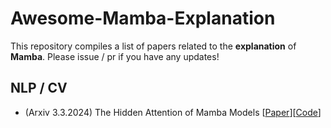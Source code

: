 # Awesome-Mamba-Explanation
This repository compiles a list of papers related to the **explanation** of **Mamba**. Please issue / pr if you have any updates!
## NLP / CV
- (Arxiv 3.3.2024) The Hidden Attention of Mamba Models   [[Paper](https://arxiv.org/pdf/2403.01590)][[Code](https://github.com/AmeenAli/HiddenMambaAttn)]
